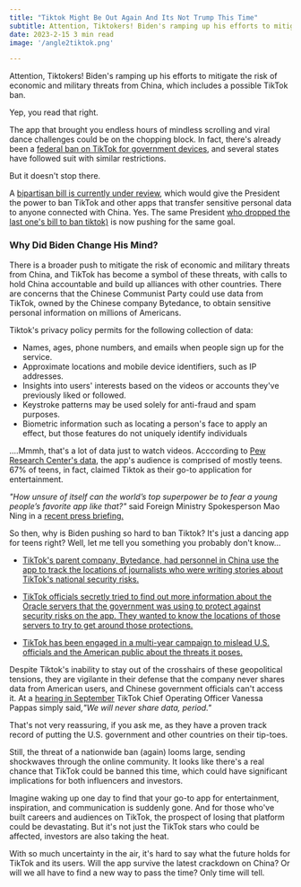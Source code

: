 ```yaml
---
title: "Tiktok Might Be Out Again And Its Not Trump This Time"
subtitle: Attention, Tiktokers! Biden's ramping up his efforts to mitigate the risk of economic and  military threats from China, which includes a possible TikTok ban. 
date: 2023-2-15 3 min read
image: '/angle2tiktok.png'

---
```


Attention, Tiktokers! 
Biden's ramping up his efforts to mitigate the risk of economic and military threats from China, which includes a possible TikTok ban. 

Yep, you read that right. 

The app that brought you endless hours of mindless scrolling and viral dance challenges could be on the chopping block. In fact, there's already been a [federal ban on TikTok for government devices](https://www.congress.gov/bill/117th-congress/senate-bill/1143/actions), and several states have followed suit with similar restrictions. 

But it doesn't stop there. 

A [bipartisan bill is currently under review](https://thehill.com/policy/technology/3876321-tiktok-ban-makes-progress-toward-president/), which would give the President the power to ban TikTok and other apps that transfer sensitive personal data to anyone connected with China. Yes. The same President [who dropped the last one's bill to ban tiktok)](https://www.bbc.com/news/technology-57413227) is now pushing for the same goal.

### Why Did Biden Change His Mind?

There is a broader push to mitigate the risk of economic and military threats from China, and TikTok has become a symbol of these threats, with calls to hold China accountable and build up alliances with other countries. There are concerns that the Chinese Communist Party could use data from TikTok, owned by the Chinese company Bytedance, to obtain sensitive personal information on millions of Americans. 

Tiktok's privacy policy permits for the following collection of data: 
* Names, ages, phone numbers, and emails when people sign up for the service.
* Approximate locations and mobile device identifiers, such as IP addresses.
* Insights into users' interests based on the videos or accounts they've previously liked or followed.
* Keystroke patterns may be used solely for anti-fraud and spam purposes.
* Biometric information such as locating a person's face to apply an effect, but those features do not uniquely identify individuals

....Mmmh, that's a lot of data just to watch videos. Acccording to [Pew Research Center's data](https://www.pewresearch.org/internet/2022/08/10/teens-social-media-and-technology-2022/), the app's audience is comprised of mostly teens. 67% of teens, in fact, claimed Tiktok as their go-to application for entertainment.  

*"How unsure of itself can the world’s top superpower be to fear a young people’s favorite app like that?"* said Foreign Ministry Spokesperson Mao Ning in a [recent press briefing.](https://www.fmprc.gov.cn/mfa_eng/xwfw_665399/s2510_665401/202302/t20230228_11032907.html)

So then, why is Biden pushing so hard to ban Tiktok? It's just a dancing app for teens right? Well, let me tell you something you probably don't know...

* [TikTok's parent company, Bytedance, had personnel in China use the app to track the locations of journalists who were writing stories about TikTok's national security risks.](https://www.nytimes.com/2022/12/22/technology/byte-dance-tik-tok-internal-investigation.html)

* [TikTok officials secretly tried to find out more information about the Oracle servers that the government was using to protect against security risks on the app. They wanted to know the locations of those servers to try to get around those protections.](https://www.forbes.com/sites/emilybaker-white/2022/11/30/tiktok-chinese-state-media-divisive-politics/?sh=587bda3e4bf0)

* [TikTok has been engaged in a multi-year campaign to mislead U.S. officials and the American public about the threats it poses.](https://www.forbes.com/sites/emilybaker-white/2022/11/30/tiktok-chinese-state-media-divisive-politics/?sh=587bda3e4bf0)

Despite Tiktok's inability to stay out of the crosshairs of these geopolitical tensions, they are vigilante in their defense that the company never shares data from American users, and Chinese government officials can't access it. At a [hearing in September](https://apnews.com/article/technology-china-united-states-national-security-government-and-politics-ac5c29cafaa1fc6bee990ed7e1fe5afc) 
TikTok Chief Operating Officer Vanessa Pappas simply said,*"We will never share data, period."*

That's not very reassuring, if you ask me, as they have a proven track record of putting the U.S. government and other countries on their tip-toes. 

Still, the threat of a nationwide ban (again) looms large, sending shockwaves through the online community. It looks like there's a real chance that TikTok could be banned this time, which could have significant implications for both influencers and investors. 

Imagine waking up one day to find that your go-to app for entertainment, inspiration, and communication is suddenly gone. And for those who've built careers and audiences on TikTok, the prospect of losing that platform could be devastating. But it's not just the TikTok stars who could be affected, investors are also taking the heat. 

With so much uncertainty in the air, it's hard to say what the future holds for TikTok and its users. Will the app survive the latest crackdown on China? Or will we all have to find a new way to pass the time? Only time will tell.




